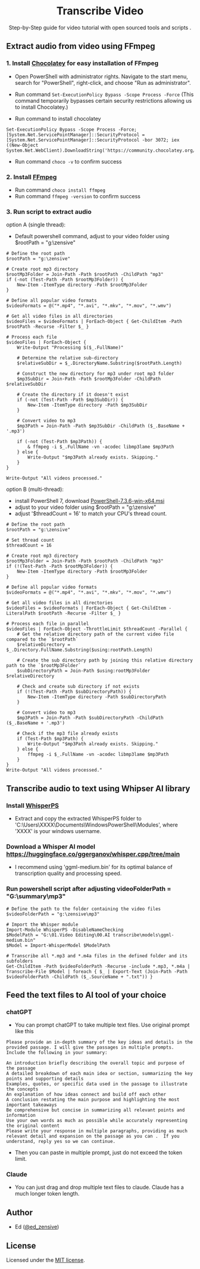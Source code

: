 

  <h1 align="center">Transcribe Video</h1>
<p align="center">
  Step-by-Step guide for video tutorial with open sourced tools and scripts . 
</p>


## Extract audio from video using FFmpeg
### 1. Install [Chocolatey](https://chocolatey.org/install#individual) for easy installation of FFmpeg
- Open PowerShell with administrator rights. Navigate to the start menu, search for "PowerShell", right-click, and choose "Run as administrator".
- Run command ` Set-ExecutionPolicy Bypass -Scope Process -Force `
(This command temporarily bypasses certain security restrictions allowing us to install Chocolatey.)

- Run command to install chocolatey
```
Set-ExecutionPolicy Bypass -Scope Process -Force; [System.Net.ServicePointManager]::SecurityProtocol = [System.Net.ServicePointManager]::SecurityProtocol -bor 3072; iex ((New-Object System.Net.WebClient).DownloadString('https://community.chocolatey.org/install.ps1'))
```
- Run command `choco -v` to confirm success

### 2. Install [FFmpeg](https://github.com/FFmpeg/FFmpeg)
- Run command `choco install ffmpeg`
- Run command `ffmpeg -version` to confirm success

### 3. Run script to extract audio
option A (single thread):
- Default powershell command, adjust to your video folder using $rootPath = "g:\zensive"
```
# Define the root path
$rootPath = "g:\zensive"

# Create root mp3 directory
$rootMp3Folder = Join-Path -Path $rootPath -ChildPath "mp3"
if (-not (Test-Path -Path $rootMp3Folder)) {
    New-Item -ItemType directory -Path $rootMp3Folder
}

# Define all popular video formats
$videoFormats = @("*.mp4", "*.avi", "*.mkv", "*.mov", "*.wmv")

# Get all video files in all directories
$videoFiles = $videoFormats | ForEach-Object { Get-ChildItem -Path $rootPath -Recurse -Filter $_ }

# Process each file
$videoFiles | ForEach-Object {
    Write-Output "Processing $($_.FullName)"

    # Determine the relative sub-directory
    $relativeSubDir = $_.DirectoryName.Substring($rootPath.Length)

    # Construct the new directory for mp3 under root mp3 folder
    $mp3SubDir = Join-Path -Path $rootMp3Folder -ChildPath $relativeSubDir

    # Create the directory if it doesn't exist
    if (-not (Test-Path -Path $mp3SubDir)) {
        New-Item -ItemType directory -Path $mp3SubDir
    }

    # Convert video to mp3
    $mp3Path = Join-Path -Path $mp3SubDir -ChildPath ($_.BaseName + '.mp3')
    
    if (-not (Test-Path $mp3Path)) {
        & ffmpeg -i $_.FullName -vn -acodec libmp3lame $mp3Path
    } else {
        Write-Output "$mp3Path already exists. Skipping."
    }
}

Write-Output "All videos processed."

```

option B (multi-thread):
- install PowerShell 7, download [PowerShell-7.3.6-win-x64.msi](https://learn.microsoft.com/en-us/powershell/scripting/install/installing-powershell-on-windows?view=powershell-7.3#msi) 
- adjust to your video folder using $rootPath = "g:\zensive"
- adjust '$threadCount = 16' to match your CPU's thread count.
```
# Define the root path
$rootPath = "g:\zensive"

# Set thread count
$threadCount = 16

# Create root mp3 directory
$rootMp3Folder = Join-Path -Path $rootPath -ChildPath "mp3"
if (!(Test-Path -Path $rootMp3Folder)) {
    New-Item -ItemType directory -Path $rootMp3Folder
}

# Define all popular video formats
$videoFormats = @("*.mp4", "*.avi", "*.mkv", "*.mov", "*.wmv")

# Get all video files in all directories
$videoFiles = $videoFormats | ForEach-Object { Get-ChildItem -LiteralPath $rootPath -Recurse -Filter $_ }

# Process each file in parallel
$videoFiles | ForEach-Object -ThrottleLimit $threadCount -Parallel {
    # Get the relative directory path of the current video file compared to the `$rootPath`
    $relativeDirectory = $_.Directory.FullName.Substring($using:rootPath.Length)

    # Create the sub directory path by joining this relative directory path to the `$rootMp3Folder`
    $subDirectoryPath = Join-Path $using:rootMp3Folder $relativeDirectory

    # Check and create sub directory if not exists
    if (!(Test-Path -Path $subDirectoryPath)) {
        New-Item -ItemType directory -Path $subDirectoryPath
    }

    # Convert video to mp3
    $mp3Path = Join-Path -Path $subDirectoryPath -ChildPath ($_.BaseName + '.mp3')
    
    # Check if the mp3 file already exists
    if (Test-Path $mp3Path) {
        Write-Output "$mp3Path already exists. Skipping."
    } else {
        ffmpeg -i $_.FullName -vn -acodec libmp3lame $mp3Path
    }
}
Write-Output "All videos processed."

```
     


## Transcribe audio to text using Whipser AI library
### Install [WhisperPS](https://github.com/Const-me/Whisper/releases) 
- Extract and copy the extracted WhisperPS folder  to 'C:\Users\XXXX\Documents\WindowsPowerShell\Modules', where 'XXXX' is your windows username.
### Download a Whisper AI model  https://huggingface.co/ggerganov/whisper.cpp/tree/main 
-  I recommend using 'ggml-medium.bin' for its optimal balance of transcription quality and processing speed.
### Run powershell script after adjusting videoFolderPath = "G:\summary\mp3"
```
# Define the path to the folder containing the video files
$videoFolderPath = "g:\zensive\mp3"

# Import the Whisper module
Import-Module WhisperPS -DisableNameChecking
$ModelPath = "G:\01.Video Editing\00.AI transcribe\models\ggml-medium.bin"
$Model = Import-WhisperModel $ModelPath

# Transcribe all *.mp3 and *.m4a files in the defined folder and its subfolders
Get-ChildItem -Path $videoFolderPath -Recurse -include *.mp3, *.m4a | Transcribe-File $Model | foreach { $_ | Export-Text (Join-Path -Path $videoFolderPath -ChildPath ($_.SourceName + ".txt")) }
```
## Feed the text files to AI tool of your choice
### chatGPT
- You can prompt chatGPT to take multiple text files. Use original prompt like this 
```
Please provide an in-depth summary of the key ideas and details in the provided passage. I will give the passages in multiple prompts.  Include the following in your summary:

An introduction briefly describing the overall topic and purpose of the passage
A detailed breakdown of each main idea or section, summarizing the key points and supporting details
Examples, quotes, or specific data used in the passage to illustrate the concepts
An explanation of how ideas connect and build off each other
A conclusion restating the main purpose and highlighting the most important takeaways
Be comprehensive but concise in summarizing all relevant points and information
Use your own words as much as possible while accurately representing the original content
Please write your response in multiple paragraphs, providing as much relevant detail and expansion on the passage as you can .  If you understand, reply yes so we can continue.
```
- Then you can paste in multiple prompt, just do not exceed the token limit.

 ### Claude
 - You can just drag and drop multiple text files to claude. Claude has a much longer token length.
   
## Author

- Ed ([@ed_zensive](https://twitter.com/zensive_ed))

## License

Licensed under the [MIT license](https://github.com/steven-tey/novel/blob/main/LICENSE.md). 
